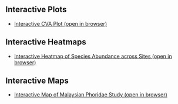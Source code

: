 ## Interactive Plots
- [Interactive CVA Plot (open in browser)](https://junfunggg.github.io/Plots/CVA_interactive.html)
## Interactive Heatmaps
- [Interactive Heatmap of Species Abundance across Sites (open in browser)](https://junfunggg.github.io/Plots/species_heatmap.html)
## Interactive Maps
- [Interactive Map of Malaysian Phoridae Study (open in browser)](https://junfunggg.github.io/Plots/interactive_3maps.html)

